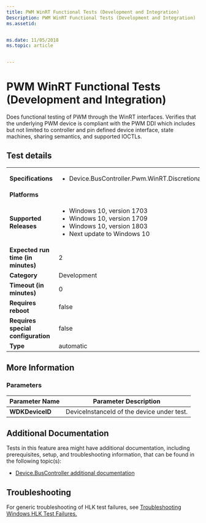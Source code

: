 ```yaml
---
title: PWM WinRT Functional Tests (Development and Integration)
Description: PWM WinRT Functional Tests (Development and Integration)
ms.assetid: 


ms.date: 11/05/2018
ms.topic: article


---
```


# PWM WinRT Functional Tests (Development and Integration)

Does functional testing of PWM through the WinRT interfaces. Verifies that the underlying PWM device is compliant with the PWM DDI which includes but not limited to controller and pin defined device interface, state machines, sharing semantics, and supported IOCTLs.

## Test details

|||
|---|---|
| **Specifications**  | <ul><li>Device.BusController.Pwm.WinRT.Discretional</li></ul> |  
| **Platforms**   | <ul></ul> |
| **Supported Releases** | <ul><li>Windows 10, version 1703</li><li>Windows 10, version 1709</li><li>Windows 10, version 1803</li><li>Next update to Windows 10</li></ul> |
|**Expected run time (in minutes)**| 2 |
|**Category**| Development |
|**Timeout (in minutes)**| 0 |
|**Requires reboot**| false |
|**Requires special configuration**| false |
|**Type**| automatic |

## More Information
### Parameters

| Parameter Name | Parameter Description |
| --- | --- |
| **WDKDeviceID** | DeviceInstanceId of the device under test. |



## Additional Documentation
Tests in this feature area might have additional documentation, including prerequisites, setup, and troubleshooting information, that can be found in the following topic(s): <ul><li>[Device.BusController additional documentation](https:///docs.microsoft.com/en-us/windows-hardware/test/hlk/testref/device-buscontroller-additional-documentation.md)</li></ul>

## Troubleshooting
For generic troubleshooting of HLK test failures, see [Troubleshooting Windows HLK Test Failures.](https://docs.microsoft.com/en-us/windows-hardware/HLK/troubleshooting.html)